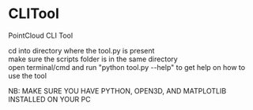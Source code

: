# CLITool
PointCloud CLI Tool

cd into directory where the tool.py is present\
make sure the scripts folder is in the same directory\
open terminal/cmd and run "python tool.py --help" to get help on how to use the tool


NB: MAKE SURE YOU HAVE PYTHON, OPEN3D, AND MATPLOTLIB INSTALLED ON YOUR PC
